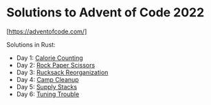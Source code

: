 # Solutions to Advent of Code 2022

[https://adventofcode.com/]

Solutions in Rust:

- Day 1: [Calorie Counting](./day_1/src/)
- Day 2: [Rock Paper Scissors](./day_2/src/)
- Day 3: [Rucksack Reorganization](./day_3/src/)
- Day 4: [Camp Cleanup](./day_4/src)
- Day 5: [Supply Stacks](./day_5/src)
- Day 6: [Tuning Trouble](./day_6/src/)
